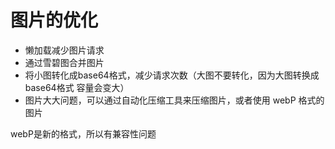 # 图片的优化
- 懒加载减少图片请求
- 通过雪碧图合并图片
- 将小图转化成base64格式，减少请求次数（大图不要转化，因为大图转换成base64格式 容量会变大）
- 图片大大问题，可以通过自动化压缩工具来压缩图片，或者使用 webP 格式的图片

webP是新的格式，所以有兼容性问题